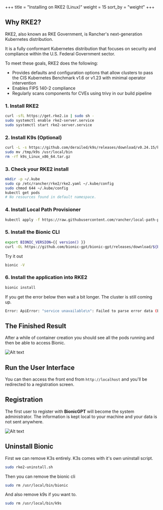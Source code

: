 +++
title = "Installing on RKE2 (Linux)"
weight = 15
sort_by = "weight"
+++

## Why RKE2?

RKE2, also known as RKE Government, is Rancher's next-generation Kubernetes distribution.

It is a fully conformant Kubernetes distribution that focuses on security and compliance within the U.S. Federal Government sector.

To meet these goals, RKE2 does the following:

- Provides defaults and configuration options that allow clusters to pass the CIS Kubernetes Benchmark v1.6 or v1.23 with minimal operator intervention
- Enables FIPS 140-2 compliance
- Regularly scans components for CVEs using trivy in our build pipeline

### 1. Install RKE2

```sh
curl -sfL https://get.rke2.io | sudo sh -
sudo systemctl enable rke2-server.service
sudo systemctl start rke2-server.service
```

### 2. Install K9s (Optional)

```sh
curl -L -s https://github.com/derailed/k9s/releases/download/v0.24.15/k9s_Linux_x86_64.tar.gz | tar xvz -C /tmp
sudo mv /tmp/k9s /usr/local/bin
rm -rf k9s_Linux_x86_64.tar.gz
```

### 3. Check your RKE2 install

```sh
mkdir -p ~/.kube
sudo cp /etc/rancher/rke2/rke2.yaml ~/.kube/config
sudo chmod 644 ~/.kube/config
kubectl get pods
# No resources found in default namespace.
```

### 4. Install Local Path Provisioner

```sh
kubectl apply -f https://raw.githubusercontent.com/rancher/local-path-provisioner/v0.0.24/deploy/local-path-storage.yaml
```

### 5. Install the Bionic CLI

```sh
export BIONIC_VERSION={{ version() }}
curl -OL https://github.com/bionic-gpt/bionic-gpt/releases/download/${BIONIC_VERSION}/bionic-cli-linux && chmod +x ./bionic-cli-linux && sudo mv ./bionic-cli-linux /usr/local/bin/bionic
```

Try it out

```sh
bionic -V
```

### 6. Install the application into RKE2

```sh
bionic install
```

If you get the error below then wait a bit longer. The cluster is still coming up.

```sh
Error: ApiError: "service unavailable\n": Failed to parse error data (ErrorResponse { status: "503 Service Unavailable", message: "\"service unavailable\\n\"", reason: "Failed to parse error data", code: 503 })
```

## The Finished Result

After a while of container creation you should see all the pods running and then be able to access Bionic.


![Alt text](../bionic-startup-k9s.png "Bionic K9s")

## Run the User Interface

You can then access the front end from `http://localhost` and you'll be redirected to a registration screen.

## Registration

The first user to register with **BionicGPT** will become the system administrator. The information is kept local to your machine and your data is not sent anywhere.

![Alt text](../initial-screen.png "Start Screen")

## Uninstall Bionic

First we can remove K3s entirely. K3s comes with it's own uninstall script.

```sh
sudo rke2-uninstall.sh
```

Then you can remove the bionic cli

```sh
sudo rm /usr/local/bin/bionic
```

And also remove k9s if you want to.

```sh
sudo rm /usr/local/bin/k9s
```
